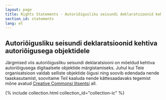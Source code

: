 ```yaml
---
layout: page
title: Rights Statements - Autoriõigusliku seisundi deklaratsioonid kehtiva autoriõigusega objektidele
section_id: statements
lang: et
---
```


## Autoriõigusliku seisundi deklaratsioonid kehtiva autoriõigusega objektidele

Järgmised viis autoriõigusliku seisundi deklaratsiooni on mõeldud kehtiva autoriõigusega digitaalsete objektide märgistamiseks. Juhul kui Teie organisatsioon valdab selliste objektide õigusi ning soovib edendada nende taaskasutamist, soovitame Teil kaaluda nende kättesaadavaks tegemist mõne avatud [Creative Commonsi litsentsi](https://creativecommons.org/licenses/) all.

{% include collection.html collection_id="collection-ic" %}

